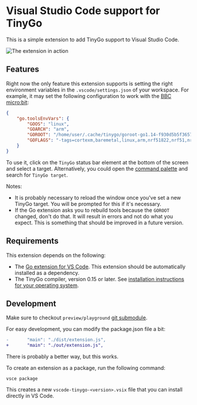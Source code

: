 # Visual Studio Code support for TinyGo

This is a simple extension to add TinyGo support to Visual Studio Code.

![The extension in action](https://github.com/tinygo-org/vscode-tinygo/raw/release/images/screenshot.png)

## Features

Right now the only feature this extension supports is setting the right environment variables in the `.vscode/settings.json` of your workspace. For example, it may set the following configuration to work with the [BBC micro:bit](https://microbit.org/):

```json
{
    "go.toolsEnvVars": {
        "GOOS": "linux",
        "GOARCH": "arm",
        "GOROOT": "/home/user/.cache/tinygo/goroot-go1.14-f930d5b5f36579e8cbd1c139012b3d702281417fb6bdf67303c4697195b9ef1f-syscall",
        "GOFLAGS": "-tags=cortexm,baremetal,linux,arm,nrf51822,nrf51,nrf,microbit,tinygo,gc.conservative,scheduler.tasks"
    }
}
```

To use it, click on the `TinyGo` status bar element at the bottom of the screen and select a target. Alternatively, you could open the [command palette](https://code.visualstudio.com/docs/getstarted/userinterface#_command-palette) and search for `TinyGo target`.

Notes:

  * It is probably necessary to reload the window once you've set a new TinyGo target. You will be prompted for this if it's necessary.
  * If the Go extension asks you to rebuild tools because the `GOROOT` changed, don't do that. It will result in errors and not do what you expect. This is something that should be improved in a future version.

## Requirements

This extension depends on the following:

  * The [Go extension for VS Code](https://marketplace.visualstudio.com/items?itemName=golang.go). This extension should be automatically installed as a dependency.
  * The TinyGo compiler, version 0.15 or later. See [installation instructions for your operating system](https://tinygo.org/getting-started/).

## Development

Make sure to checkout `preview/playground` [git submodule](https://git-scm.com/book/en/v2/Git-Tools-Submodules).

For easy development, you can modify the package.json file a bit:

```diff
-       "main": "./dist/extension.js",
+       "main": "./out/extension.js",
```

There is probably a better way, but this works.

To create an extension as a package, run the following command:

    vsce package

This creates a new `vscode-tinygo-<version>.vsix` file that you can install directly in VS Code.
